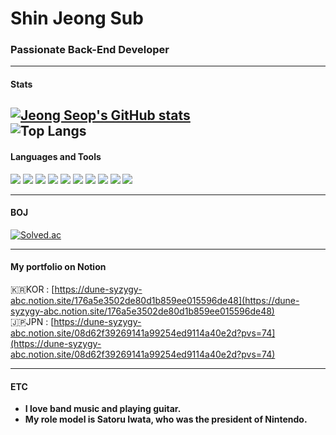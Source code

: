 # Shin Jeong Sub
### Passionate Back-End Developer
---
#### Stats
[![Jeong Seop's GitHub stats](https://github-readme-stats.vercel.app/api?username=ShinSub98&include_all_commits=true&&show_icons=true&theme=tokyonight&count_private=true)](https://github.com/jiholee0/github-readme-stats)<br>
![Top Langs](https://github-readme-stats.vercel.app/api/top-langs/?username=ShinSub98&layout=compact)
---
#### Languages and Tools
![](https://img.shields.io/badge/Java-ED8B00?style=for-the-badge&logo=openjdk&logoColor=white)   ![](https://img.shields.io/badge/Spring-6DB33F?style=for-the-badge&logo=spring&logoColor=white)    ![](https://img.shields.io/badge/Python-3776AB?style=for-the-badge&logo=python&logoColor=white)   ![](https://img.shields.io/badge/Django-092E20?style=for-the-badge&logo=django&logoColor=white) ![](https://img.shields.io/badge/MySQL-00000F?style=for-the-badge&logo=mysql&logoColor=white)  ![](https://img.shields.io/badge/redis-%23DD0031.svg?&style=for-the-badge&logo=redis&logoColor=white)  ![](https://img.shields.io/badge/Amazon_AWS-232F3E?style=for-the-badge&logo=amazon-aws&logoColor=white)  ![](https://img.shields.io/badge/Oracle-F80000?style=for-the-badge&logo=oracle&logoColor=black)  ![](https://img.shields.io/badge/Linux-FCC624?style=for-the-badge&logo=linux&logoColor=black)  ![](https://img.shields.io/badge/docker-%230db7ed.svg?style=for-the-badge&logo=docker&logoColor=white)

---
#### BOJ
[![Solved.ac](http://mazassumnida.wtf/api/v2/generate_badge?boj=wjdtjq36)](https://solved.ac/wjdtjq36)

---


#### My portfolio on Notion 
🇰🇷KOR : [https://dune-syzygy-abc.notion.site/176a5e3502de80d1b859ee015596de48](https://dune-syzygy-abc.notion.site/176a5e3502de80d1b859ee015596de48) <br>
🇯🇵JPN : [https://dune-syzygy-abc.notion.site/08d62f39269141a99254ed9114a40e2d?pvs=74](https://dune-syzygy-abc.notion.site/08d62f39269141a99254ed9114a40e2d?pvs=74)

---
#### ETC
- **I love band music and playing guitar.**
- **My role model is Satoru Iwata, who was the president of Nintendo.**

